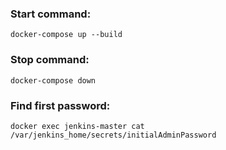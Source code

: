 ### Start command:
```docker-compose up --build```

### Stop command:
```docker-compose down```

### Find first password:
```docker exec jenkins-master cat /var/jenkins_home/secrets/initialAdminPassword```